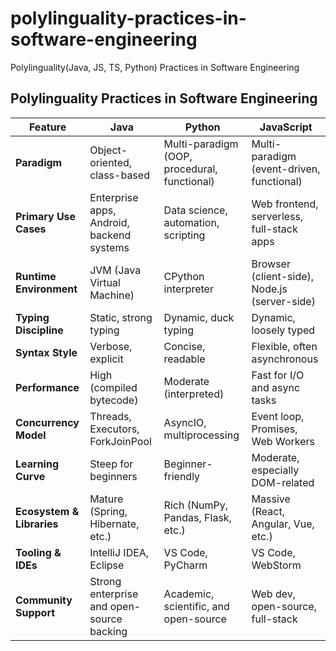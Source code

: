# polylinguality-practices-in-software-engineering

Polylinguality(Java, JS, TS, Python) Practices in Software Engineering


## Polylinguality Practices in Software Engineering

| Feature                  | Java                                       | Python                                     | JavaScript                                  |
|--------------------------|--------------------------------------------|--------------------------------------------|----------------------------------------------|
| **Paradigm**             | Object-oriented, class-based               | Multi-paradigm (OOP, procedural, functional)| Multi-paradigm (event-driven, functional)    |
| **Primary Use Cases**    | Enterprise apps, Android, backend systems  | Data science, automation, scripting         | Web frontend, serverless, full-stack apps    |
| **Runtime Environment**  | JVM (Java Virtual Machine)                 | CPython interpreter                         | Browser (client-side), Node.js (server-side) |
| **Typing Discipline**    | Static, strong typing                      | Dynamic, duck typing                        | Dynamic, loosely typed                       |
| **Syntax Style**         | Verbose, explicit                          | Concise, readable                           | Flexible, often asynchronous                 |
| **Performance**          | High (compiled bytecode)                   | Moderate (interpreted)                      | Fast for I/O and async tasks                 |
| **Concurrency Model**    | Threads, Executors, ForkJoinPool           | AsyncIO, multiprocessing                    | Event loop, Promises, Web Workers            |
| **Learning Curve**       | Steep for beginners                        | Beginner-friendly                           | Moderate, especially DOM-related             |
| **Ecosystem & Libraries**| Mature (Spring, Hibernate, etc.)           | Rich (NumPy, Pandas, Flask, etc.)           | Massive (React, Angular, Vue, etc.)          |
| **Tooling & IDEs**       | IntelliJ IDEA, Eclipse                     | VS Code, PyCharm                            | VS Code, WebStorm                            |
| **Community Support**    | Strong enterprise and open-source backing  | Academic, scientific, and open-source       | Web dev, open-source, full-stack             |



